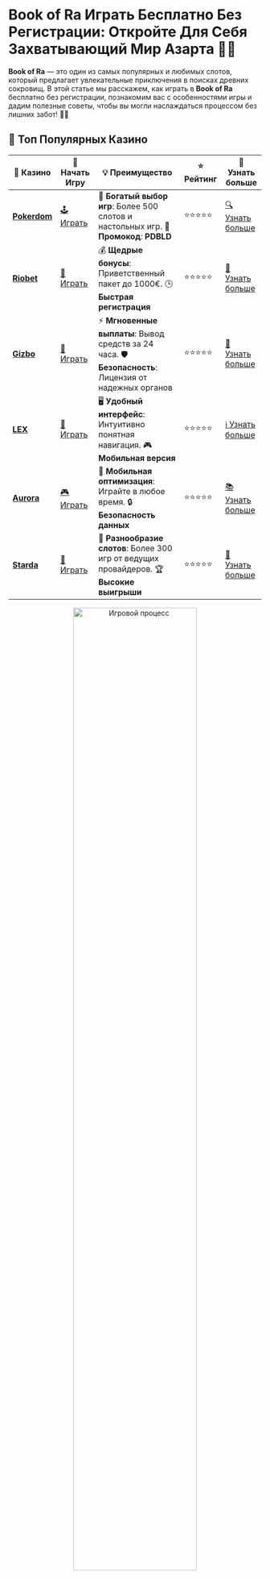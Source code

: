 # Book of Ra Играть Бесплатно Без Регистрации: Откройте Для Себя Захватывающий Мир Азарта 📜✨

**Book of Ra** — это один из самых популярных и любимых слотов, который предлагает увлекательные приключения в поисках древних сокровищ. В этой статье мы расскажем, как играть в **Book of Ra** бесплатно без регистрации, познакомим вас с особенностями игры и дадим полезные советы, чтобы вы могли наслаждаться процессом без лишних забот! 🏺🎰

## 🌟 Топ Популярных Казино

| 🎲 **Казино** | 🔗 **Начать Игру** | 💡 **Преимущество** | ⭐ **Рейтинг** | 🔗 **Узнать больше** |
|--------------|---------------------|---------------------|----------------|----------------------|
| [**Pokerdom**](https://brandplay.link/4k77v2yx) | [🕹️ Играть](https://brandplay.link/4k77v2yx) | 🎉 **Богатый выбор игр**: Более 500 слотов и настольных игр. 🎁 **Промокод**: **PDBLD** | ⭐⭐⭐⭐⭐ | [🔍 Узнать больше](https://brandplay.link/4k77v2yx) |
| [**Riobet**](https://brandplay.link/7xBLTPyj) | [🎰 Играть](https://brandplay.link/7xBLTPyj) | 💰 **Щедрые бонусы**: Приветственный пакет до 1000€. 🕒 **Быстрая регистрация** | ⭐⭐⭐⭐⭐ | [📖 Узнать больше](https://brandplay.link/7xBLTPyj) |
| [**Gizbo**](https://brandplay.link/bprXw4YV) | [🎲 Играть](https://brandplay.link/bprXw4YV) | ⚡ **Мгновенные выплаты**: Вывод средств за 24 часа. 🛡️ **Безопасность**: Лицензия от надежных органов | ⭐⭐⭐⭐⭐ | [📝 Узнать больше](https://brandplay.link/bprXw4YV) |
| [**LEX**](https://brandplay.link/zW4hdDFV) | [🤑 Играть](https://brandplay.link/zW4hdDFV) | 🖥️ **Удобный интерфейс**: Интуитивно понятная навигация. 🎮 **Мобильная версия** | ⭐⭐⭐⭐⭐ | [ℹ️ Узнать больше](https://brandplay.link/zW4hdDFV) |
| [**Aurora**](https://10trafic-stat2.com/click/668546556bcc6313411604bd/6766/13032/subaccount) | [🎮 Играть](https://10trafic-stat2.com/click/668546556bcc6313411604bd/6766/13032/subaccount) | 📱 **Мобильная оптимизация**: Играйте в любое время. 🔒 **Безопасность данных** | ⭐⭐⭐⭐⭐ | [📚 Узнать больше](https://10trafic-stat2.com/click/668546556bcc6313411604bd/6766/13032/subaccount) |
| [**Starda**](https://brandplay.link/fB7xwRFL) | [🎯 Играть](https://brandplay.link/fB7xwRFL) | 🎰 **Разнообразие слотов**: Более 300 игр от ведущих провайдеров. 🏆 **Высокие выигрыши** | ⭐⭐⭐⭐⭐ | [🔎 Узнать больше](https://brandplay.link/fB7xwRFL) |

<div align="center">
    <img src="https://i.pinimg.com/originals/1d/b3/25/1db325483acbe642c6d4e6fdd73a4988.gif" alt="Игровой процесс" width="70%">
</div>

## 💎 Лучшие Бонусы и Акции

| 🎲 **Казино** | 🔗 **Начать Игру** | 💡 **Преимущество** | ⭐ **Рейтинг** | 🔗 **Узнать больше** |
|--------------|---------------------|---------------------|----------------|----------------------|
| [**Kometa**](https://brandplay.link/8ZymQJV8) | [🎰 Играть](https://brandplay.link/8ZymQJV8) | 🎁 **Эксклюзивные бонусы**: Регулярные акции и промо. 🔄 **Программы лояльности** | ⭐⭐⭐⭐☆ | [🔍 Узнать больше](https://brandplay.link/8ZymQJV8) |
| [**R7**](https://brandplay.link/bMd3Yjsw) | [🕹️ Играть](https://brandplay.link/bMd3Yjsw) | 🕒 **Круглосуточная поддержка**: Всегда на связи. 💸 **Высокие лимиты** | ⭐⭐⭐⭐☆ | [📖 Узнать больше](https://brandplay.link/bMd3Yjsw) |
| [**7K**](https://brandplay.link/BvQyFShp) | [🎲 Играть](https://brandplay.link/BvQyFShp) | 🌟 **Эксклюзивные бонусы**: Только для VIP игроков. 🎉 **Сезонные акции** | ⭐⭐⭐⭐☆ | [📝 Узнать больше](https://brandplay.link/BvQyFShp) |
| [**Kent**](https://brandplay.link/Fv2WP3js) | [🤑 Играть](https://brandplay.link/Fv2WP3js) | 📈 **Высокий RTP**: Более 98%. 💼 **Профессиональная поддержка** | ⭐⭐⭐⭐☆ | [ℹ️ Узнать больше](https://brandplay.link/Fv2WP3js) |
| [**1Xslots**](https://brandplay.link/hSB1khtr) | [🎮 Играть](https://brandplay.link/hSB1khtr) | 🎉 **Множество акций**: Еженедельные бонусы и турниры. 🛡️ **Безопасность** | ⭐⭐⭐⭐☆ | [📚 Узнать больше](https://brandplay.link/hSB1khtr) |
| [**Gama**](https://brandplay.link/j6NMKsDz) | [🎯 Играть](https://brandplay.link/j6NMKsDz) | 🔍 **Интуитивный интерфейс**: Легкость использования. 🏅 **Престижные турниры** | ⭐⭐⭐⭐☆ | [🔎 Узнать больше](https://brandplay.link/j6NMKsDz) |

<div align="center">
    <img src="https://i.pinimg.com/originals/1d/b3/25/1db325483acbe642c6d4e6fdd73a4988.gif" alt="Игровой процесс" width="70%">
</div>

## 🚀 Быстрые Выигрыши и Поддержка

| 🎲 **Казино** | 🔗 **Начать Игру** | 💡 **Преимущество** | ⭐ **Рейтинг** | 🔗 **Узнать больше** |
|--------------|---------------------|---------------------|----------------|----------------------|
| [**Onion**](https://brandplay.link/zBGRVpQ9) | [🎰 Играть](https://brandplay.link/zBGRVpQ9) | 🤑 **Низкие ставки**: Идеально для начинающих. 🔄 **Быстрые выводы** | ⭐⭐⭐⭐☆ | [🔍 Узнать больше](https://brandplay.link/zBGRVpQ9) |
| [**Чемпион**](https://temon-gter.cfd/go/lRq?p80412p304504pcc44t17455) | [🕹️ Играть](https://temon-gter.cfd/go/lRq?p80412p304504pcc44t17455) | 🏅 **Лояльная программа**: Награды за активность. 🎁 **Ежемесячные бонусы** | ⭐⭐⭐⭐☆ | [📖 Узнать больше](https://temon-gter.cfd/go/lRq?p80412p304504pcc44t17455) |
| [**Vavada**](https://vavadapartner.pro/?promo=ea5c9275-6854-4505-94fc-95ab18221945-linkb2) | [🎲 Играть](https://vavadapartner.pro/?promo=ea5c9275-6854-4505-94fc-95ab18221945-linkb2) | 🚀 **Быстрая регистрация**: Начните играть мгновенно. 🔐 **Безопасные транзакции** | ⭐⭐⭐⭐☆ | [📝 Узнать больше](https://vavadapartner.pro/?promo=ea5c9275-6854-4505-94fc-95ab18221945-linkb2) |
| [**Friends**](https://gofriends.kim/linkb2) | [🤑 Играть](https://gofriends.kim/linkb2) | 🤝 **Социальные игры**: Играйте с друзьями. 🌐 **Мультиплатформенность** | ⭐⭐⭐⭐☆ | [ℹ️ Узнать больше](https://gofriends.kim/linkb2) |
| [**1WIN**](https://brandplay.link/smXVpBbG) | [🎮 Играть](https://brandplay.link/smXVpBbG) | 🏆 **Спортивные ставки**: Широкий выбор видов спорта. 💵 **Высокие коэффициенты** | ⭐⭐⭐⭐☆ | [📚 Узнать больше](https://brandplay.link/smXVpBbG) |
| [**Drip**](https://drp-ircp01.com/c07e6a3db) | [🎯 Играть](https://drp-ircp01.com/c07e6a3db) | 🌐 **Инновационные игры**: Новейшие игровые технологии. 🛡️ **Высокая безопасность** | ⭐⭐⭐⭐☆ | [🔎 Узнать больше](https://drp-ircp01.com/c07e6a3db) |
| [**JoyCasino**](https://rpc30.call2me.pro/?/ru/registration?apkpop=0&partner=p24970p3291217pc98f) | [🎰 Играть](https://rpc30.call2me.pro/?/ru/registration?apkpop=0&partner=p24970p3291217pc98f) | 🎁 **Приятные бонусы**: Ежедневные акции и подарки. 🕹️ **Разнообразие игр** | ⭐⭐⭐⭐☆ | [🔍 Узнать больше](https://rpc30.call2me.pro/?/ru/registration?apkpop=0&partner=p24970p3291217pc98f) |

<div align="center">
    <img src="https://i.pinimg.com/originals/1d/b3/25/1db325483acbe642c6d4e6fdd73a4988.gif" alt="Игровой процесс" width="70%">
</div>
---

✨ **Выбирайте лучшее казино для себя и наслаждайтесь игрой! Удачи!** ✨

## Что Такое **Book of Ra**? 📖

**Book of Ra** — это слот, созданный компанией Novomatic, который перенесет вас в мир Древнего Египта. Главная цель игры — найти загадочную книгу, которая откроет вам доступ к большому выигрышу. Слот известен своей увлекательной атмосферой, отличной графикой и захватывающим игровым процессом.

### Основные Особенности Игры 🎯

- **5 барабанов и 9 линий выплат**: Это классическая конфигурация для большинства слотов, которая дает игрокам множество возможностей для выигрыша.
- **Символы**: В игре есть несколько символов, включая тематические изображения древних артефактов и героев. Книга в этом слоте является как диким символом, так и символом скаттера.
- **Бонусная игра**: С помощью символа книги можно активировать бесплатные вращения, которые увеличивают шансы на выигрыш.

## Как Играть в **Book of Ra** Бесплатно Без Регистрации? 🎮

### 1. Найдите Казино, Которое Предлагает Бесплатную Игру 💻

Сегодня многие онлайн-казино предлагают возможность играть в **Book of Ra** бесплатно без необходимости регистрации. Для этого достаточно выбрать раздел с бесплатными играми или демо-версиями слотов.

### 2. Выберите Сумму Ставки 💰

После того как вы загрузите игру, выберите размер ставки. В демо-версии можно делать ставки виртуальными деньгами, что идеально подходит для тренировки и экспериментов с различными стратегиями.

### 3. Начните Играть! 🎉

Нажмите на кнопку "Spin" (крутить), и барабаны начнут вращаться. Ваша задача — получить выигрышные комбинации, которые приведут к большим выплатам. Не забывайте, что символ книги — это ваш ключ к бесплатным вращениям и бонусным возможностям!

## Как Получить Бесплатные Вращения в **Book of Ra**? 🎰

Символ книги играет важную роль в игре, так как он активирует бонусный раунд. Когда на экране появляются три или более символов книги, активируются **бесплатные вращения**. Это дает вам шанс выиграть без дополнительной ставки!

### Особенности Бонусной Игры:

- **Бесплатные вращения**: Обычно игрок получает 10 бесплатных вращений, и на каждом из них выбран один символ, который будет расширяться на весь барабан, увеличивая шансы на выигрыш.
- **Дикий символ**: Книга может заменить другие символы и помочь вам собрать выигрышные комбинации.
  
## Стратегии для Игры в **Book of Ra** 📊

Хотя **Book of Ra** — это игра на удачу, некоторые стратегии могут помочь вам повысить ваши шансы на успех. Вот несколько советов:

### 1. Начинайте с Низких Ставок 🎯

Если вы новичок, рекомендуется начинать с низких ставок, чтобы изучить игру и понять, как работает бонусная система. Постепенно можно увеличивать ставки, когда вы почувствуете уверенность.

### 2. Используйте Демо-Режим для Тренировки 💡

В демо-режиме игры можно бесплатно тренироваться, не рискуя своими деньгами. Это идеальный способ освоить слот и научиться использовать все его возможности без стресса.

### 3. Следите за Бонусными Функциями 🔥

Особое внимание стоит уделить символу книги. Это ваш главный помощник в игре, который может значительно увеличить ваши выигрыши в бонусном раунде. Постарайтесь собрать как можно больше этих символов для активации бесплатных вращений!

## Преимущества Игры в **Book of Ra** Бесплатно Без Регистрации 🎉

1. **Безопасность и комфорт**: Играть без регистрации и депозита — это идеальный способ наслаждаться игрой без риска потерять деньги.
2. **Обучение и практика**: Вы можете попробовать разные стратегии и тактики, не беспокоясь о деньгах, что дает вам возможность улучшить свои навыки.
3. **Доступность**: Игра доступна на различных платформах, и вы можете играть в нее на компьютере или мобильных устройствах в любое время.

## Популярность **Book of Ra** среди Игроков 🎯

**Book of Ra** заслуженно считается одним из самых популярных слотов среди любителей азартных игр. Его уникальная атмосфера, интересный игровой процесс и бонусные функции привлекают тысячи игроков по всему миру. Игра доступна в разных версиях, включая **Book of Ra Deluxe**, который имеет улучшенную графику и дополнительные функции.

## Часто Задаваемые Вопросы ❓

### 1. Можно ли выиграть реальные деньги в **Book of Ra**? 💰

Да, если вы играете в реальном казино, вы можете выиграть реальные деньги, делая ставки на реальные деньги. В демо-режиме выигрыши будут виртуальными.

### 2. Как активировать бонусные вращения в **Book of Ra**? 🎰

Бонусные вращения активируются, когда на барабанах появляются три или более символов книги. Это откроет доступ к бесплатным вращениям и дополнительным выигрышам.

### 3. Есть ли стратегия, которая помогает выигрывать в **Book of Ra**? 🎮

**Book of Ra** — это слот, основанный на удаче. Однако использование демо-режима для тренировки и правильное управление банкроллом помогут вам максимально эффективно играть.

### 4. Где можно играть в **Book of Ra** бесплатно? 🖥️

Вы можете найти бесплатные версии игры в большинстве онлайн-казино, которые предлагают демо-режимы для слотов. Это идеальный способ тренироваться перед игрой на реальные деньги.

## Заключение

**Book of Ra** — это увлекательный слот, который привлекает игроков по всему миру своей атмосферой приключений и возможностью выиграть крупные призы. Играя бесплатно без регистрации, вы можете ознакомиться с игровым процессом, разработать свою стратегию и подготовиться к игре на реальные деньги. Наслаждайтесь игрой и удачи на пути к сокровищам! 🎉📜
